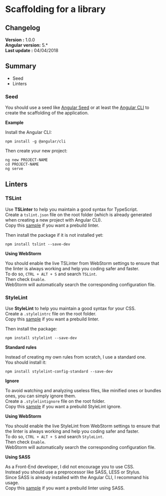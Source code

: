 # Scaffolding for a library

## Changelog

**Version        :** 1.0.0  
**Angular version:** 5.*  
**Last update    :** 04/04/2018

## Summary

- Seed
- Linters

### Seed

You should use a seed like [Angular Seed](https://github.com/angular/angular-seed) or at least the [Angular CLI](https://github.com/angular/angular-cli) to create the scaffolding of the application.  

**Example**

Install the Angular CLI:

```
npm install -g @angular/cli
```

Then create your new project:

```
ng new PROJECT-NAME
cd PROJECT-NAME
ng serve
```

## Linters

### TSLint

Use **TSLinter** to help you maintain a good syntax for TypeScript.  
Create a `tslint.json` file on the root folder (which is already generated when creating a new project with Angular CLI).  
Copy this [sample](tslint.json) if you want a prebuild linter.

Then install the package if it is not installed yet:

```
npm install tslint --save-dev
```

**Using WebStorm**

You should enable the live TSLinter from WebStorm settings to ensure that the linter is always working and help you coding safer and faster.  
To do so, `CTRL + ALT + S` and search `TSLint`.  
Then check `Enable`.  
WebStorm will automatically search the corresponding configuration file.

### StyleLint

Use **StyleLint** to help you maintain a good syntax for your CSS.  
Create a `.stylelintrc` file on the root folder.  
Copy this [sample](.stylelintrc) if you want a prebuild linter.

Then install the package:

```
npm install stylelint --save-dev
```

**Standard rules**

Instead of creating my own rules from scratch, I use a standard one.  
You should install it:

```
npm install stylelint-config-standard --save-dev
```

**Ignore**

To avoid watching and analyzing useless files, like minified ones or bundles ones, you can simply ignore them.  
Create a `.stylelintignore` file on the root folder.  
Copy this [sample](.stylelintignore) if you want a prebuild StyleLint ignore.

**Using WebStorm**

You should enable the live StyleLint from WebStorm settings to ensure that the linter is always working and help you coding safer and faster.  
To do so, `CTRL + ALT + S` and search `StyleLint`.  
Then check `Enable`.  
WebStorm will automatically search the corresponding configuration file.

**Using SASS**

As a Front-End developer, I did not encourage you to use CSS.  
Instead you should use a preprocessor like SASS, LESS or Stylus.  
Since SASS is already installed with the Angular CLI, I recommand his usage.  
Copy this [sample](.stylelintrc-sass) if you want a prebuild linter using SASS.
